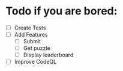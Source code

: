 # Todo if you are bored:

- [ ] Create Tests
- [ ] Add Features
  - [ ] Submit
  - [ ] Get puzzle
  - [ ] Display leaderboard
- [ ] Improve CodeQL
